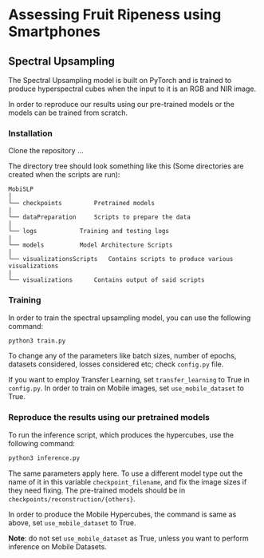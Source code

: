 # Assessing Fruit Ripeness using Smartphones

## Spectral Upsampling
The Spectral Upsampling model is built on PyTorch and is trained to produce hyperspectral cubes when the input to it is an RGB and NIR image.

In order to reproduce our results using our pre-trained models or the models can be trained from scratch.

### Installation
Clone the repository
...

The directory tree should look something like this (Some directories are created when the scripts are run):

```
MobiSLP
│
└── checkpoints			Pretrained models
|
└── dataPreparation		Scripts to prepare the data
│
└── logs			Training and testing logs
|
└── models			Model Architecture Scripts
|
└── visualizationsScripts	Contains scripts to produce various visualizations
|
└── visualizations		Contains output of said scripts
```

### Training
In order to train the spectral upsampling model, you can use the following command:

```bash
python3 train.py
```

To change any of the parameters like batch sizes, number of epochs, datasets considered, losses considered etc; check `config.py` file.

If you want to employ Transfer Learning, set `transfer_learning` to True in `config.py`. In order to train on Mobile images, set `use_mobile_dataset` to True.

### Reproduce the results using our pretrained models
To run the inference script, which produces the hypercubes, use the following command:

```bash
python3 inference.py
```

The same parameters apply here. To use a different model type out the name of it in this variable `checkpoint_filename`, and fix the image sizes if they need fixing. The pre-trained models should be in `checkpoints/reconstruction/{others}`.


In order to produce the Mobile Hypercubes, the command is same as above, set `use_mobile_dataset` to True.


**Note**: do not set `use_mobile_dataset` as True, unless you want to perform inference on Mobile Datasets.
